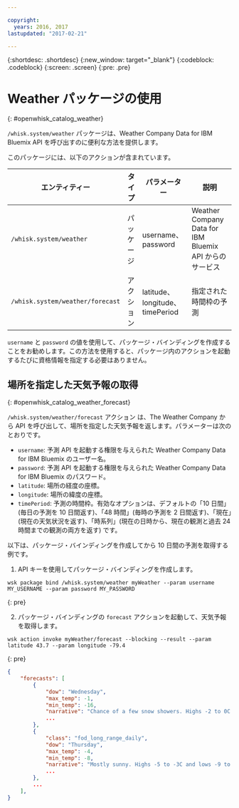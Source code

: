 ```yaml
---

copyright:
  years: 2016, 2017
lastupdated: "2017-02-21"

---
```


{:shortdesc: .shortdesc}
{:new_window: target="_blank"}
{:codeblock: .codeblock}
{:screen: .screen}
{:pre: .pre}

# Weather パッケージの使用
{: #openwhisk_catalog_weather}

`/whisk.system/weather` パッケージは、Weather Company Data for IBM Bluemix API を呼び出すのに便利な方法を提供します。

このパッケージには、以下のアクションが含まれています。

| エンティティー | タイプ  | パラメーター | 説明 |
| --- | --- | --- | --- |
| `/whisk.system/weather` | パッケージ | username、password | Weather Company Data for IBM Bluemix API からのサービス  |
| `/whisk.system/weather/forecast` | アクション | latitude、longitude、timePeriod | 指定された時間枠の予測|

`username` と `password` の値を使用して、パッケージ・バインディングを作成することをお勧めします。この方法を使用すると、パッケージ内のアクションを起動するたびに資格情報を指定する必要はありません。

## 場所を指定した天気予報の取得
{: #openwhisk_catalog_weather_forecast}

`/whisk.system/weather/forecast` アクション
は、The Weather Company から API を呼び出して、場所を指定した天気予報を返します。パラメーターは次のとおりです。


- `username`: 予測 API を起動する権限を与えられた Weather Company Data for IBM Bluemix のユーザー名。
- `password`: 予測 API を起動する権限を与えられた Weather Company Data for IBM Bluemix のパスワード。
- `latitude`: 場所の経度の座標。
- `longitude`: 場所の緯度の座標。
- `timePeriod`: 予測の時間枠。有効なオプションは、デフォルトの「10 日間」(毎日の予測を 10 日間返す)、「48 時間」(毎時の予測を 2 日間返す)、「現在」(現在の天気状況を返す)、「時系列」(現在の日時から、現在の観測と過去 24 時間までの観測の両方を返す) です。


以下は、パッケージ・バインディングを作成してから 10 日間の予測を取得する例です。

1. API キーを使用してパッケージ・バインディングを作成します。
  
  ```
  wsk package bind /whisk.system/weather myWeather --param username MY_USERNAME --param password MY_PASSWORD
  ```
  {: pre}
  
2. パッケージ・バインディングの `forecast` アクションを起動して、天気予報を取得します。
  
  ```
  wsk action invoke myWeather/forecast --blocking --result --param latitude 43.7 --param longitude -79.4
  ```
  {: pre}
  
  ```json
  {
      "forecasts": [
          {
              "dow": "Wednesday",
              "max_temp": -1,
              "min_temp": -16,
              "narrative": "Chance of a few snow showers. Highs -2 to 0C and lows -17 to -15C.",
              ...
          },
          {
              "class": "fod_long_range_daily",
              "dow": "Thursday",
              "max_temp": -4,
              "min_temp": -8,
              "narrative": "Mostly sunny. Highs -5 to -3C and lows -9 to -7C.",
              ...
          },
          ...
      ],
  }
  ```
  
